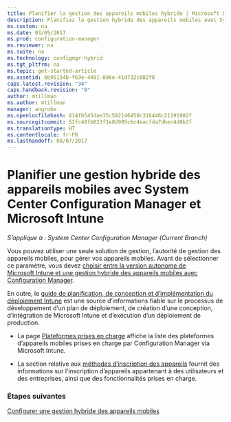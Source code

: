 ```yaml
---
title: Planifier la gestion des appareils mobiles hybride | Microsoft Docs
description: Planifiez la gestion hybride des appareils mobiles avec System Center Configuration Manager et Microsoft Intune.
ms.custom: na
ms.date: 03/05/2017
ms.prod: configuration-manager
ms.reviewer: na
ms.suite: na
ms.technology: configmgr-hybrid
ms.tgt_pltfrm: na
ms.topic: get-started-article
ms.assetid: bb95154b-f63e-4491-896e-41d732c802f8
caps.latest.revision: "34"
caps.handback.revision: "0"
author: mtillman
ms.author: mtillman
manager: angrobe
ms.openlocfilehash: 814fb545dae35c582146450c316446c21191002f
ms.sourcegitcommit: 51fc48fb023f1e8d995c6c4eacfda7dbec4d0b2f
ms.translationtype: HT
ms.contentlocale: fr-FR
ms.lasthandoff: 08/07/2017
---
```

# <a name="plan-for-hybrid-mobile-device-management-mdm-with-system-center-configuration-manager-and-microsoft-intune"></a>Planifier une gestion hybride des appareils mobiles avec System Center Configuration Manager et Microsoft Intune

*S’applique à : System Center Configuration Manager (Current Branch)*

Vous pouvez utiliser une seule solution de gestion, l’autorité de gestion des appareils mobiles, pour gérer vos appareils mobiles. Avant de sélectionner ce paramètre, vous devez [choisir entre la version autonome de Microsoft Intune et une gestion hybride des appareils mobiles avec Configuration Manager](../understand/choose-between-standalone-intune-and-hybrid-mobile-device-management.md).

En outre, le [guide de planification, de conception et d’implémentation du déploiement Intune](https://docs.microsoft.com/en-us/intune/plan-design/introduction) est une source d’informations fiable sur le processus de développement d’un plan de déploiement, de création d’une conception, d’intégration de Microsoft Intune et d’exécution d’un déploiement de production.

- La page [Plateformes prises en charge](supported-device-platforms-for-hybrid.md) affiche la liste des plateformes d’appareils mobiles prises en charge par Configuration Manager via Microsoft Intune.

- La section relative aux [méthodes d’inscription des appareils](device-enrollment-methods.md) fournit des informations sur l’inscription d’appareils appartenant à des utilisateurs et des entreprises, ainsi que des fonctionnalités prises en charge.


### <a name="next-steps"></a>Étapes suivantes
 [Configurer une gestion hybride des appareils mobiles](../deploy-use/setup-hybrid-mdm.md)
